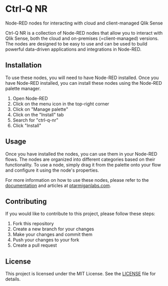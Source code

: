 # Ctrl-Q NR

Node-RED nodes for interacting with cloud and client-managed Qlik Sense

Ctrl-Q NR is a collection of Node-RED nodes that allow you to interact with Qlik Sense, both the cloud and on-premises (=client-managed) versions.  
The nodes are designed to be easy to use and can be used to build powerful data-driven applications and integrations in Node-RED.

## Installation

To use these nodes, you will need to have Node-RED installed. Once you have Node-RED installed, you can install these nodes using the Node-RED palette manager.

1. Open Node-RED
2. Click on the menu icon in the top-right corner
3. Click on "Manage palette"
4. Click on the "Install" tab
5. Search for "ctrl-q-nr"
6. Click "Install"

## Usage

Once you have installed the nodes, you can use them in your Node-RED flows. The nodes are organized into different categories based on their functionality. To use a node, simply drag it from the palette onto your flow and configure it using the node's properties.

For more information on how to use these nodes, please refer to the [documentation](https://ptarmiganlabs.com/ctrl-q-nr/) and articles at [ptarmiganlabs.com](https://ptarmiganlabs.com).

## Contributing

If you would like to contribute to this project, please follow these steps:

1. Fork this repository
2. Create a new branch for your changes
3. Make your changes and commit them
4. Push your changes to your fork
5. Create a pull request

## License

This project is licensed under the MIT License. See the [LICENSE](LICENSE) file for details.
